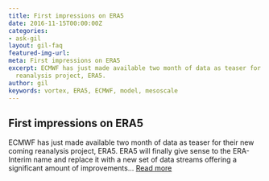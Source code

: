 ```yaml
---
title: First impressions on ERA5
date: 2016-11-15T00:00:00Z
categories:
- ask-gil
layout: gil-faq
featured-img-url: 
meta: First impressions on ERA5
excerpt: ECMWF has just made available two month of data as teaser for their new coming
  reanalysis project, ERA5.
author: gil
keywords: vortex, ERA5, ECMWF, model, mesoscale
---
```


##   First impressions on ERA5

ECMWF has just made available two month of data as teaser for their new coming reanalysis project, ERA5. ERA5 will finally give sense to the ERA-Interim name and replace it with a new set of data streams offering a significant amount of improvements...  [Read more](https://medium.com/@gil_lizcano/an-aperitif-with-era5-c5109a08958#.fbnpykn8p)
